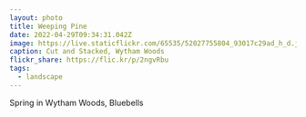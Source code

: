 ```yaml
---
layout: photo
title: Weeping Pine
date: 2022-04-29T09:34:31.042Z
image: https://live.staticflickr.com/65535/52027755804_93017c29ad_h_d.jpg
caption: Cut and Stacked, Wytham Woods
flickr_share: https://flic.kr/p/2ngvRbu
tags:
  - landscape
---
```

Spring in Wytham Woods, Bluebells